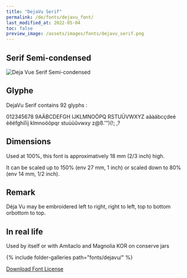 ```yaml
---
title: "DejaVu Serif"
permalink: /de/fonts/dejavu_font/
last_modified_at: 2022-05-04
toc: false
preview_image: /assets/images/fonts/dejavu_serif.png
---
```

## Serif Semi-condensed

![Deja Vue Serif Semi-condensed](/assets/images/fonts/dejavu_serif.png)

## Glyphe 
DejaVu Serif contains  92 glyphs :

	
012345678
9AÄBCDEFGH
IJKLMNOÖPQ
RSTUÜVWXYZ
aâàäbcçdeé
èêëfghiîïj
klmnoöôpqr
stuùüûvwxy
z@ß.'")(!;
,?

## Dimensions

Used at  100%, this font is approximatively 18 mm  (2/3 inch) high.

It can be scaled up to  150% (env 27 mm, 1 inch)  or scaled down to 80% (env 14 mm, 1/2 inch).


## Remark

Déja Vu may be embroidered left to right, right to left,  top to bottom orbottom to top.

## In real life

Used by itself or with Amitaclo  and Magnolia KOR on conserve jars

{% include folder-galleries path="fonts/dejavu/" %}


[Download Font License](https://github.com/inkstitch/inkstitch/tree/main/fonts/dejavufont/LICENSE)

